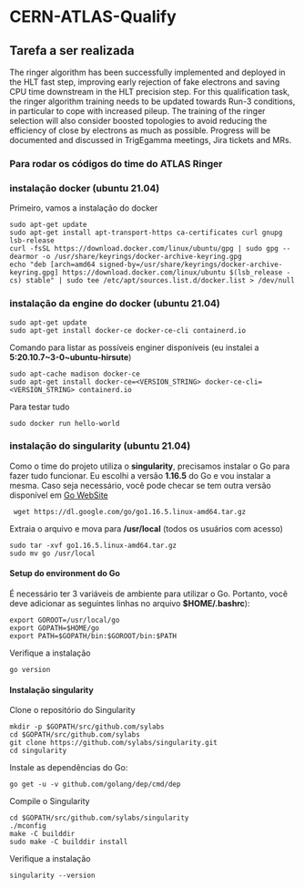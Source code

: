 # CERN-ATLAS-Qualify

## Tarefa a ser realizada
The ringer algorithm has been successfully implemented and deployed in the HLT fast step, improving early rejection of fake electrons and saving CPU time downstream in the HLT precision step. For this qualification task, the ringer algorithm training needs to be updated towards Run-3 conditions, in particular to cope with increased pileup. The training of the ringer selection will also consider boosted topologies to avoid reducing the efficiency of close by electrons as much as possible. Progress will be documented and discussed in TrigEgamma meetings, Jira tickets and MRs.

### Para rodar os códigos do time do ATLAS Ringer

### instalação docker (ubuntu 21.04)
Primeiro, vamos a instalação do docker

```console
sudo apt-get update
sudo apt-get install apt-transport-https ca-certificates curl gnupg lsb-release
curl -fsSL https://download.docker.com/linux/ubuntu/gpg | sudo gpg --dearmor -o /usr/share/keyrings/docker-archive-keyring.gpg
echo "deb [arch=amd64 signed-by=/usr/share/keyrings/docker-archive-keyring.gpg] https://download.docker.com/linux/ubuntu $(lsb_release -cs) stable" | sudo tee /etc/apt/sources.list.d/docker.list > /dev/null
```

### instalação da engine do docker (ubuntu 21.04)

```console
sudo apt-get update
sudo apt-get install docker-ce docker-ce-cli containerd.io
```
Comando para listar as possíveis enginer disponíveis (eu instalei a **5:20.10.7\~3-0\~ubuntu-hirsute**)

```console
sudo apt-cache madison docker-ce
sudo apt-get install docker-ce=<VERSION_STRING> docker-ce-cli=<VERSION_STRING> containerd.io
```

Para testar tudo

```console
sudo docker run hello-world
```

### instalação do singularity (ubuntu 21.04)

Como o time do projeto utiliza o **singularity**, precisamos instalar o Go para fazer tudo funcionar. Eu escolhi a versão **1.16.5** do Go e vou instalar a mesma. Caso seja necessário, você pode checar se tem outra versão disponível em [Go WebSite](https://golang.org/dl/)

```console
 wget https://dl.google.com/go/go1.16.5.linux-amd64.tar.gz
```

Extraia o arquivo e mova para **/usr/local** (todos os usuários com acesso)
```console
sudo tar -xvf go1.16.5.linux-amd64.tar.gz
sudo mv go /usr/local
```

#### Setup do environment do Go
É necessário ter 3 variáveis de ambiente para utilizar o Go. Portanto, você deve adicionar as seguintes linhas no arquivo **$HOME/.bashrc**):
```console
export GOROOT=/usr/local/go
export GOPATH=$HOME/go
export PATH=$GOPATH/bin:$GOROOT/bin:$PATH
```

Verifique a instalação
```console
go version
```
#### Instalação singularity

Clone o repositório do Singularity
```console
mkdir -p $GOPATH/src/github.com/sylabs
cd $GOPATH/src/github.com/sylabs
git clone https://github.com/sylabs/singularity.git
cd singularity
```

Instale as dependências do Go:
```console
go get -u -v github.com/golang/dep/cmd/dep
```

Compile o Singularity
```console
cd $GOPATH/src/github.com/sylabs/singularity
./mconfig
make -C builddir
sudo make -C builddir install
```

Verifique a instalação
```console
singularity --version
```

##

